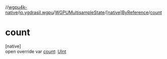 //[wgpu4k-native](../../../../index.md)/[io.ygdrasil.wgpu](../../index.md)/[WGPUMultisampleState](../index.md)/[[native]ByReference](index.md)/[count](count.md)

# count

[native]\
open override var [count](count.md): [UInt](https://kotlinlang.org/api/core/kotlin-stdlib/kotlin/-u-int/index.html)